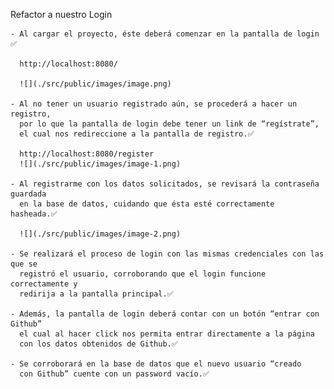 Refactor a nuestro Login

    - Al cargar el proyecto, éste deberá comenzar en la pantalla de login ✅

      http://localhost:8080/

      ![](./src/public/images/image.png)

    - Al no tener un usuario registrado aún, se procederá a hacer un registro,
      por lo que la pantalla de login debe tener un link de “regístrate”,
      el cual nos redireccione a la pantalla de registro.✅

      http://localhost:8080/register
      ![](./src/public/images/image-1.png)

    - Al registrarme con los datos solicitados, se revisará la contraseña guardada
      en la base de datos, cuidando que ésta esté correctamente hasheada.✅

      ![](./src/public/images/image-2.png)

    - Se realizará el proceso de login con las mismas credenciales con las que se
      registró el usuario, corroborando que el login funcione correctamente y
      redirija a la pantalla principal.✅

    - Además, la pantalla de login deberá contar con un botón “entrar con Github”
      el cual al hacer click nos permita entrar directamente a la página
      con los datos obtenidos de Github.✅

    - Se corroborará en la base de datos que el nuevo usuario “creado
      con Github” cuente con un password vacío.✅

